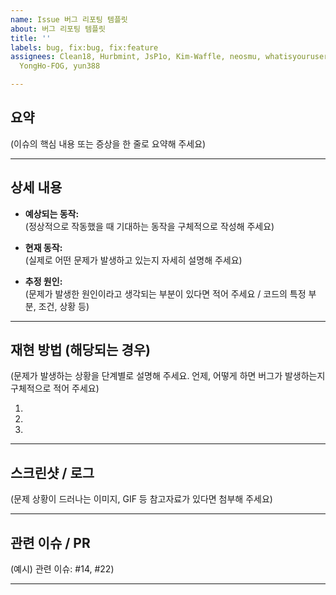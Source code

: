```yaml
---
name: Issue 버그 리포팅 템플릿
about: 버그 리포팅 템플릿
title: ''
labels: bug, fix:bug, fix:feature
assignees: Clean18, Hurbmint, JsP1o, Kim-Waffle, neosmu, whatisyourusername, YeonHouu,
  YongHo-FOG, yun388

---
```


## 요약

(이슈의 핵심 내용 또는 증상을 한 줄로 요약해 주세요)

---

## 상세 내용

- **예상되는 동작:**  
  (정상적으로 작동했을 때 기대하는 동작을 구체적으로 작성해 주세요)

- **현재 동작:**  
  (실제로 어떤 문제가 발생하고 있는지 자세히 설명해 주세요)

- **추정 원인:**  
  (문제가 발생한 원인이라고 생각되는 부분이 있다면 적어 주세요 / 코드의 특정 부분, 조건, 상황 등)

---

## 재현 방법 (해당되는 경우)

(문제가 발생하는 상황을 단계별로 설명해 주세요. 언제, 어떻게 하면 버그가 발생하는지 구체적으로 적어 주세요)

1. 
2. 
3. 

---

## 스크린샷 / 로그

(문제 상황이 드러나는 이미지, GIF 등 참고자료가 있다면 첨부해 주세요)

---

## 관련 이슈 / PR

(예시) 관련 이슈: #14, #22)

---
